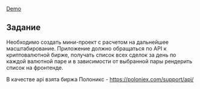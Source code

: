 <a href="https://dimhts.github.io/react/crypto_example/" target="_blank">Demo</a>

## Задание
Необходимо создать мини-проект с расчетом на дальнейшее масштабирование. Приложение должно обращаться по API к криптовалютной бирже, получать список всех сделок за день по каждой валютной паре и в зависимости от выбранной пары рендерить список на фронтенде.

В качестве api взята биржа Полоникс - https://poloniex.com/support/api/ 
